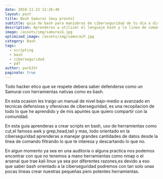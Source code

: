 ```yaml
---
date: 2018-11-22 12:26:40
layout: post
title: Bash Samurai [muy pronto]
subtitle: guia de bash para maniobras de ciberseguridad de tu dia a dia.
description: Aprenderas a utilizar el lenguaje bash y la linea de comando como un experto en la ciberseguridad
image: /assets/img/samuraiG.jpg
optimized_image: /assets/img/samuraiP.jpg
category: Bash
tags:
  - scripting
  - bash
  - ciberseguridad
  - pdf
author: park33r
paginate: true
---
```


Todo hacker etico que se respete debera saber defenderse como un Samurai con herramientas nativas como es bash.

En esta ocasion les traigo un manual de nivel bajo-medio a avanzado en tecnicas defensivas y ofensivas de ciberseguridad, es una recopilacion de 
todo lo que he aprendido y de mis apuntes que quiero compartir con la comunidad.

En esta guia aprenderas a crear scripts en bash, uso de herramientas como cut,el famoso awk y grep,head,tail y mas, todo orientado en la ciberseguridad
aprenderas a manejar grandes cantidades de datos desde la linea de comando filtrando lo que te interesa y descartando lo que no.

En algun momento ya sea en una auditoria o alguna practica nos podemos encontrar con que no tenemos a mano herramientas como nmap o el arsenal que trae kali linux ya sea por diferentes razones,es devido a eso que saber bash orientado a la ciberseguridad podremos con tan solo unas pocas lineas crear nuestras pequeñas pero potentes herramientas.


